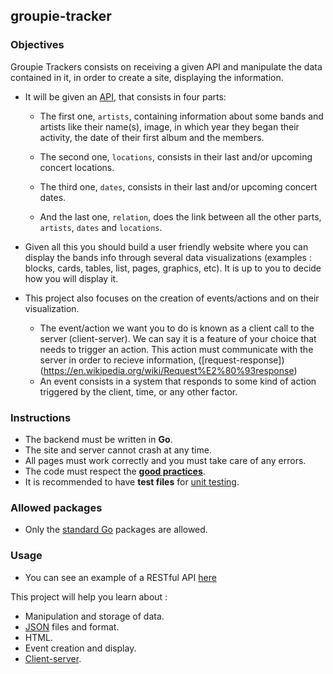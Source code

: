 ## groupie-tracker

### Objectives

Groupie Trackers consists on receiving a given API and manipulate the data contained in it, in order to create a site, displaying the information.

- It will be given an [API](https://groupietrackers.herokuapp.com/api), that consists in four parts:

  - The first one, `artists`, containing information about some bands and artists like their name(s), image, in which year they began their activity, the date of their first album and the members.

  - The second one, `locations`, consists in their last and/or upcoming concert locations.

  - The third one, `dates`, consists in their last and/or upcoming concert dates.

  - And the last one, `relation`, does the link between all the other parts, `artists`, `dates` and `locations`.

- Given all this you should build a user friendly website where you can display the bands info through several data visualizations (examples : blocks, cards, tables, list, pages, graphics, etc). It is up to you to decide how you will display it.

- This project also focuses on the creation of events/actions and on their visualization.

  - The event/action we want you to do is known as a client call to the server (client-server). We can say it is a feature of your choice that needs to trigger an action. This action must communicate with the server in order to recieve information, ([request-response])(https://en.wikipedia.org/wiki/Request%E2%80%93response)
  - An event consists in a system that responds to some kind of action triggered by the client, time, or any other factor.

### Instructions

- The backend must be written in **Go**.
- The site and server cannot crash at any time.
- All pages must work correctly and you must take care of any errors. 
- The code must respect the [**good practices**](../good-practices/README.md).
- It is recommended to have **test files** for [unit testing](https://go.dev/doc/tutorial/add-a-test).

### Allowed packages

- Only the [standard Go](https://golang.org/pkg/) packages are allowed.

### Usage

- You can see an example of a RESTful API [here](https://rickandmortyapi.com/)

This project will help you learn about :

- Manipulation and storage of data.
- [JSON](https://www.json.org/json-en.html) files and format.
- HTML.
- Event creation and display.
- [Client-server](https://developer.mozilla.org/en-US/docs/Learn/Server-side/First_steps/Client-Server_overview).

